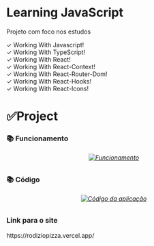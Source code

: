 # Learning JavaScript

Projeto com foco nos estudos

✓ Working With Javascript! <br>
✓ Working With TypeScript! <br>
✓ Working With React! <br>
✓ Working With React-Context! <br>
✓ Working With React-Router-Dom! <br>
✓ Working With React-Hooks! <br>
✓ Working With React-Icons! <br>

 <h1>✅Project</h1>
 <h3>📚 Funcionamento</h3>

 <h6 align="center">
   <a href="https://rodiziopizza.vercel.app/">
    <img src="./apresentacao/gif.gif" alt="Funcionamento" />
   </a>
 </h6>
 <h2></h2>

 <h3>📚 Código</h3>
 <h6 align="center">
    <a href="https://rodiziopizza.vercel.app/">
      <img src="./apresentacao/vsCode.gif" alt="Código da aplicação" />
    </a>
  </h6>

  <h3>Link para o site</h3>
  <p>https://rodiziopizza.vercel.app/</p>
